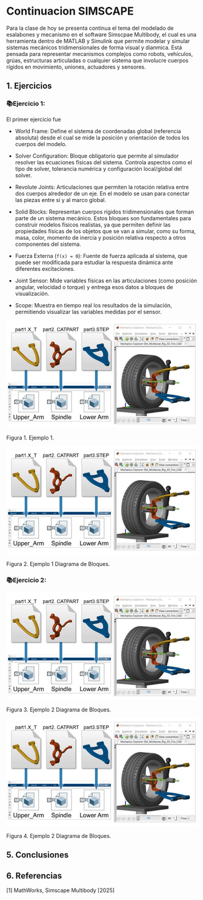 # Continuacion SIMSCAPE

Para la clase de hoy se presenta continua el tema del modelado de esalabones y mecanismo en el software Simscpae Multibody, el cual es una herramienta dentro de MATLAB y Simulink que permite modelar y simular sistemas mecánicos tridimensionales de forma visual y dianmica. Está pensada para representar mecanismos complejos como robots, vehículos, grúas, estructuras articuladas o cualquier sistema que involucre cuerpos rígidos en movimiento, uniones, actuadores y sensores.

## 1. Ejercicios

### 📚Ejercicio 1:
El primer ejercicio fue 

- World Frame: Define el sistema de coordenadas global (referencia absoluta) desde el cual se mide la posición y orientación de todos los cuerpos del modelo.

- Solver Configuration: Bloque obligatorio que permite al simulador resolver las ecuaciones físicas del sistema. Controla aspectos como el tipo de solver, tolerancia numérica y configuración local/global del solver.

- Revolute Joints: Articulaciones que permiten la rotación relativa entre dos cuerpos alrededor de un eje. En el modelo se usan para conectar las piezas entre sí y al marco global.

- Solid Blocks: Representan cuerpos rígidos tridimensionales que forman parte de un sistema mecánico. Estos bloques son fundamentales para construir modelos físicos realistas, ya que permiten definir las propiedades físicas de los objetos que se van a simular, como su forma, masa, color, momento de inercia y posición relativa respecto a otros componentes del sistema.

- Fuerza Externa (`f(x) = 0`): Fuente de fuerza aplicada al sistema, que puede ser modificada para estudiar la respuesta dinámica ante diferentes excitaciones.

- Joint Sensor: Mide variables físicas en las articulaciones (como posición angular, velocidad o torque) y entrega esos datos a bloques de visualización.

- Scope: Muestra en tiempo real los resultados de la simulación, permitiendo visualizar las variables medidas por el sensor.


![Figura de prueba](images/plantilla/simscape.jpg)

Figura 1. Ejemplo 1.


![Figura de prueba](images/plantilla/simscape.jpg)

Figura 2. Ejemplo 1 Diagrama de Bloques.


### 📚Ejercicio 2:

![Figura de prueba](images/plantilla/simscape.jpg)

Figura 3. Ejemplo 2 Diagrama de Bloques.

![Figura de prueba](images/plantilla/simscape.jpg)

Figura 4. Ejemplo 2 Diagrama de Bloques.


## 5. Conclusiones


## 6. Referencias

[1] MathWorks, Simscape Multibody [2025]
